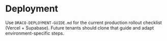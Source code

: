 # Deployment

Use `DRACO-DEPLOYMENT-GUIDE.md` for the current production rollout checklist (Vercel + Supabase). Future tenants should clone that guide and adapt environment-specific steps.
